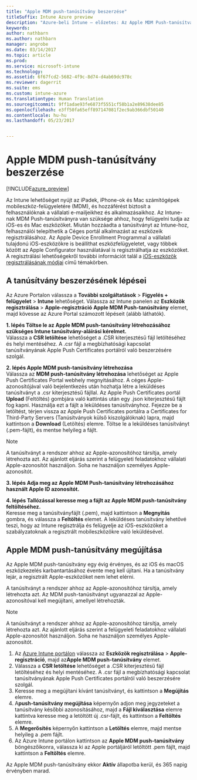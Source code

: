 ```yaml
---
title: "Apple MDM push-tanúsítvány beszerzése"
titleSuffix: Intune Azure preview
description: "Azure-beli Intune – előzetes: Az Apple MDM Push-tanúsítvány beszerzéséhez szükséges lépések ismertetése az iOS-eszközök Intune-os felügyeletéhez."
keywords: 
author: nathbarn
ms.author: nathbarn
manager: angrobe
ms.date: 03/14/2017
ms.topic: article
ms.prod: 
ms.service: microsoft-intune
ms.technology: 
ms.assetid: 6f67fcd2-5682-4f9c-8d74-d4ab69dc978c
ms.reviewer: dagerrit
ms.suite: ems
ms.custom: intune-azure
ms.translationtype: Human Translation
ms.sourcegitcommit: 9ff1adae93fe6873f5551cf58b1a2e89638dee85
ms.openlocfilehash: e3ff50fa65eff897147081f2ec9ab366dbf50140
ms.contentlocale: hu-hu
ms.lasthandoff: 05/23/2017


---
```


# <a name="get-an-apple-mdm-push-certificate"></a>Apple MDM push-tanúsítvány beszerzése

[!INCLUDE[azure_preview](./includes/azure_preview.md)]

Az Intune lehetőséget nyújt az iPadek, iPhone-ok és Mac számítógépek mobileszköz-felügyeletére (MDM), és hozzáférést biztosít a felhasználóknak a vállalati e-mailjeikhez és alkalmazásaikhoz. Az Intune-nak MDM Push-tanúsítványra van szüksége ahhoz, hogy felügyelni tudja az iOS-es és Mac eszközöket. Miután hozzáadta a tanúsítványt az Intune-hoz, felhasználói telepíthetik a Céges portál alkalmazást az eszközeik regisztrálásához. Az Apple Device Enrollment Programmal a vállalati tulajdonú iOS-eszközökre is beállíthat eszközfelügyeletet, vagy többek között az Apple Configurator használatával is regisztrálhatja az eszközöket. A regisztrálási lehetőségekről további információt talál a [iOS-eszközök regisztrálásának módjai](enrollment-method-choose-ios.md) című témakörben.

## <a name="steps-to-get-your-certificate"></a>A tanúsítvány beszerzésének lépései
Az Azure Portalon válassza a **További szolgáltatások** > **Figyelés + felügyelet** > **Intune** lehetőséget. Válassza az Intune panelen az **Eszközök regisztrálása** > **Apple-regisztráció** **Apple MDM Push-tanúsítvány** elemet, majd kövesse az Azure Portal számozott lépéseit (alább láthatók).

**1. lépés Töltse le az Apple MDM push-tanúsítvány létrehozásához szükséges Intune tanúsítvány-aláírási kérelmet.**<br>
Válassza a **CSR letöltése** lehetőséget a .CSR kiterjesztésű fájl letöltéséhez és helyi mentéséhez. A .csr fájl a megbízhatósági kapcsolat tanúsítványának Apple Push Certificates portálról való beszerzésére szolgál.

**2. lépés Apple MDM push-tanúsítvány létrehozása**<br>
Válassza az **MDM push-tanúsítvány létrehozása** lehetőséget az Apple Push Certificates Portal webhely megnyitásához. A céges Apple-azonosítójával való bejelentkezés után hozhatja létre a leküldéses tanúsítványt a .csr kiterjesztésű fájllal. Az Apple Push Certificates portál **Upload** (Feltöltés) gombjára való kattintás után egy .json kiterjesztésű fájlt fog kapni. Használja ezt a fájlt a leküldéses tanúsítványhoz. Fejezze be a letöltést, térjen vissza az Apple Push Certificates portálra a Certificates for Third-Party Servers (Tanúsítványok külső kiszolgálóknak) lapra, majd kattintson a **Download** (Letöltés) elemre. Töltse le a leküldéses tanúsítványt (.pem-fájlt), és mentse helyileg a fájlt.

> [!NOTE]
> A tanúsítványt a rendszer ahhoz az Apple-azonosítóhoz társítja, amely létrehozta azt. Az ajánlott eljárás szerint a felügyeleti feladatokhoz vállalati Apple-azonosítót használjon. Soha ne használjon személyes Apple-azonosítót.

**3. lépés Adja meg az Apple MDM Push-tanúsítvány létrehozásához használt Apple ID azonosítót.**

**4. lépés Tallózással keresse meg a fájlt az Apple MDM push-tanúsítvány feltöltéséhez.**<br>
Keresse meg a tanúsítványfájlt (.pem), majd kattintson a **Megnyitás** gombra, és válassza a **Feltöltés** elemet. A leküldéses tanúsítvány lehetővé teszi, hogy az Intune regisztrálja és felügyelje az iOS-eszközöket a szabályzatoknak a regisztrált mobileszközökre való leküldésével.

## <a name="renew-apple-mdm-push-certificate"></a>Apple MDM push-tanúsítvány megújítása
Az Apple MDM push-tanúsítvány egy évig érvényes, és az iOS és macOS eszközkezelés karbantartásához évente meg kell újítani. Ha a tanúsítvány lejár, a regisztrált Apple-eszközöket nem lehet elérni.

A tanúsítványt a rendszer ahhoz az Apple-azonosítóhoz társítja, amely létrehozta azt. Az MDM push-tanúsítványt ugyanazzal az Apple-azonosítóval kell megújítani, amellyel létrehozták.

> [!NOTE]
> A tanúsítványt a rendszer ahhoz az Apple-azonosítóhoz társítja, amely létrehozta azt. Az ajánlott eljárás szerint a felügyeleti feladatokhoz vállalati Apple-azonosítót használjon. Soha ne használjon személyes Apple-azonosítót.

1. Az [Azure Intune portálon](https://portal.azure.com) válassza az **Eszközök regisztrálása** > **Apple-regisztráció**, majd az**Apple MDM push-tanúsítvány** elemet.
2. Válassza a **CSR letöltése** lehetőséget a .CSR kiterjesztésű fájl letöltéséhez és helyi mentéséhez. A .csr fájl a megbízhatósági kapcsolat tanúsítványának Apple Push Certificates portálról való beszerzésére szolgál.
3. Keresse meg a megújítani kívánt tanúsítványt, és kattintson a **Megújítás** elemre.
4. A**push-tanúsítvány megújítása** képernyőn adjon meg jegyzeteket a tanúsítvány későbbi azonosításához, majd a **Fájl kiválasztása** elemre kattintva keresse meg a letöltött új .csr-fájlt, és kattintson a **Feltöltés** elemre.
5. A **Megerősítés** képernyőn kattintson a **Letöltés** elemre, majd mentse helyileg a .pem fájlt.
6. Az Azure Intune portálon kattintson az **Apple MDM push-tanúsítvány** böngészőikonra, válassza ki az Apple portáljáról letöltött .pem fájlt, majd kattintson a **Feltöltés** elemre.

Az Apple MDM push-tanúsítvány ekkor **Aktív** állapotba kerül, és 365 napig érvényben marad.

